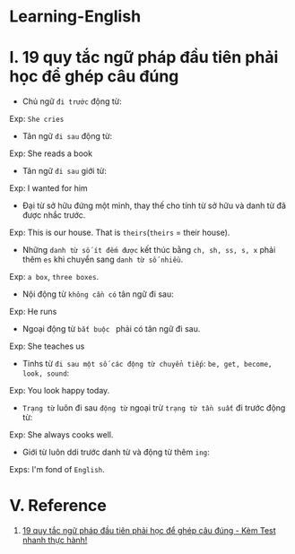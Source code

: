 # Learning-English

# I. 19 quy tắc ngữ pháp đầu tiên phải học để ghép câu đúng

- Chủ ngữ `đi trước` động từ:

Exp: `She cries`

- Tân ngữ `đi sau` động từ:

Exp: She reads a book

- Tân ngữ `đi sau` giới từ:

Exp: I wanted for him

- Đại từ sở hữu đứng một mình, thay thế cho tính từ sở hữu và danh từ đã được nhắc trước.

Exp: This is our house. That is `theirs`(`theirs` = their house).

- Những `danh từ số ít đếm được` kết thúc bằng `ch, sh, ss, s, x` phải thêm `es` khi chuyển sang `danh từ số nhiều`.


Exp: `a box`, `three boxes`.


- Nội động từ `không cần có` tân ngữ đi sau:

Exp: He runs


- Ngoại động từ `bắt buộc ` phải có tân ngữ đi sau.

Exp: She teaches us


- Tinhs từ `đi sau một số các động từ chuyển tiếp`: `be, get, become, look, sound`:

Exp: You look happy today. 


- `Trạng từ` luôn đi sau `động từ` ngoại trừ `trạng từ tần suất` đi trước động từ:

Exp: She always cooks well.


- Giới từ luôn ddi trước danh  từ và động từ thêm `ing`:

Exps: I'm fond of `English`.

# V. Reference

1. [19 quy tắc ngữ pháp đầu tiên phải học để ghép câu đúng - Kèm Test nhanh thực hành!](https://www.youtube.com/watch?v=SQr7sthor9s)